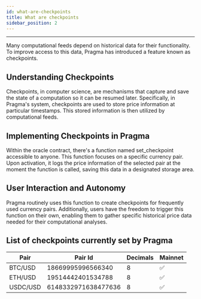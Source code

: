 ```yaml
---
id: what-are-checkpoints
title: What are checkpoints
sidebar_position: 2
---
```


---


Many computational feeds depend on historical data for their functionality. To improve access to this data, Pragma has introduced a feature known as checkpoints.

## Understanding Checkpoints

Checkpoints, in computer science, are mechanisms that capture and save the state of a computation so it can be resumed later. Specifically, in Pragma's system, checkpoints are used to store price information at particular timestamps. This stored information is then utilized by computational feeds.

## Implementing Checkpoints in Pragma

Within the oracle contract, there's a function named set_checkpoint accessible to anyone. This function focuses on a specific currency pair. Upon activation, it logs the price information of the selected pair at the moment the function is called, saving this data in a designated storage area.

## User Interaction and Autonomy

Pragma routinely uses this function to create checkpoints for frequently used currency pairs. Additionally, users have the freedom to trigger this function on their own, enabling them to gather specific historical price data needed for their computational analyses.

## List of checkpoints currently set by Pragma

| Pair     | Pair Id | Decimals | Mainnet |
| -------- | ----------- | -------- | ------- |
| BTC/USD      | 18669995996566340     | 8        | ✅      |
| ETH/USD      | 19514442401534788     | 8        | ✅      |
| USDC/USD      | 6148332971638477636     | 8        | ✅      |